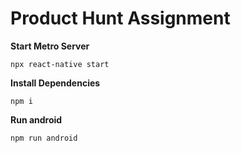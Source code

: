 # Product Hunt Assignment

**Start Metro Server**

`npx react-native start`

**Install Dependencies**

` npm i `

**Run android**

` npm run android `
